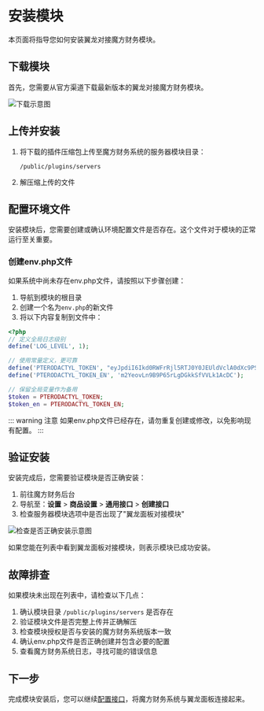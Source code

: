# 安装模块

本页面将指导您如何安装翼龙对接魔方财务模块。

## 下载模块

首先，您需要从官方渠道下载最新版本的翼龙对接魔方财务模块。

![下载示意图](/images/install-module/下载示意图.webp)

## 上传并安装

1. 将下载的插件压缩包上传至魔方财务系统的服务器模块目录：
   ```
   /public/plugins/servers
   ```

2. 解压缩上传的文件

## 配置环境文件

安装模块后，您需要创建或确认环境配置文件是否存在。这个文件对于模块的正常运行至关重要。

### 创建env.php文件

如果系统中尚未存在env.php文件，请按照以下步骤创建：

1. 导航到模块的根目录
2. 创建一个名为`env.php`的新文件
3. 将以下内容复制到文件中：

```php
<?php
// 定义全局日志级别
define('LOG_LEVEL', 1);

// 使用常量定义，更可靠
define('PTERODACTYL_TOKEN', "eyJpdiI6Ikd0RWFrRjl5RTJ0Y0JEUldVclA0dXc9PSIsInZhbHVlIjoiYWI4V00xdFdWN0JZNUZtV2pYMGZzdEl5Q1Y4YzdLVW51czZMNUxNMy9MNy83OTAzSmhMR0tNWTBUdEJ6UWppRiIsIm1hYyI6IjYwODhhMWVjZTcxZjM4MDhkOTI5NjhkNzhmNTYwYTNmMDUxMzk4MzMwM2ZjNjAwMDA1ZjliZDA2YjQ3MjE3NmQiLCJ0YWciOiIifQ==");
define('PTERODACTYL_TOKEN_EN', 'm2YeovLn9B9P65rLgDGkkSfVVLk1AcDC');

// 保留全局变量作为备用
$token = PTERODACTYL_TOKEN;
$token_en = PTERODACTYL_TOKEN_EN;
```

::: warning 注意
如果env.php文件已经存在，请勿重复创建或修改，以免影响现有配置。
:::

## 验证安装

安装完成后，您需要验证模块是否正确安装：

1. 前往魔方财务后台
2. 导航至：**设置** > **商品设置** > **通用接口** > **创建接口**
3. 检查服务器模块选项中是否出现了"翼龙面板对接模块"

![检查是否正确安装示意图](/images/install-module/检查是否正确安装示意图.png)

如果您能在列表中看到翼龙面板对接模块，则表示模块已成功安装。

## 故障排查

如果模块未出现在列表中，请检查以下几点：

1. 确认模块目录 `/public/plugins/servers` 是否存在
2. 验证模块文件是否完整上传并正确解压
3. 检查模块授权是否与安装的魔方财务系统版本一致
4. 确认env.php文件是否正确创建并包含必要的配置
5. 查看魔方财务系统日志，寻找可能的错误信息

## 下一步

完成模块安装后，您可以继续[配置接口](/setup-api)，将魔方财务系统与翼龙面板连接起来。
